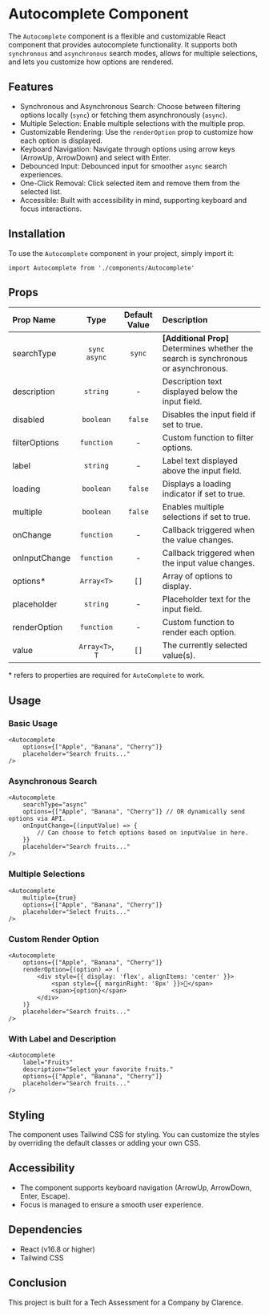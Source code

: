 # Autocomplete Component
The `Autocomplete` component is a flexible and customizable React component that provides autocomplete functionality. It supports both `synchronous` and `asynchronous` search modes, allows for multiple selections, and lets you customize how options are rendered.

## Features
- Synchronous and Asynchronous Search: Choose between filtering options locally (`sync`) or fetching them asynchronously (`async`).
- Multiple Selection: Enable multiple selections with the multiple prop.
- Customizable Rendering: Use the `renderOption` prop to customize how each option is displayed.
- Keyboard Navigation: Navigate through options using arrow keys (ArrowUp, ArrowDown) and select with Enter.
- Debounced Input: Debounced input for smoother `async` search experiences.
- One-Click Removal: Click selected item and remove them from the selected list.
- Accessible: Built with accessibility in mind, supporting keyboard and focus interactions.

## Installation
To use the `Autocomplete` component in your project, simply import it:

```
import Autocomplete from './components/Autocomplete'
```

## Props
| Prop Name	| Type	| Default Value	| Description |
| :----- | :-----: | :-----: | :----- |
| searchType	| `sync`  `async`	| `sync`	| **[Additional Prop]** Determines whether the search is synchronous or asynchronous. |
|description	|`string`	| - |	Description text displayed below the input field.|
| disabled	| `boolean`	|`false`|	Disables the input field if set to true.|
| filterOptions	| `function`	| -	|Custom function to filter options.|
| label	|`string`|	- |	Label text displayed above the input field.|
| loading	|`boolean`	|`false`	|Displays a loading indicator if set to true.|
| multiple|	`boolean`	|`false`|	Enables multiple selections if set to true.|
| onChange|	`function`|	-| Callback triggered when the value changes.|
| onInputChange	| `function`	|-	|Callback triggered when the input value changes.|
| options*|	`Array<T>` |	`[]`	|Array of options to display.|
| placeholder|	`string`|	-	|Placeholder text for the input field.|
| renderOption|	`function`	| - |	Custom function to render each option.|
| value|	`Array<T>`, `T`  |	`[]`	|The currently selected value(s).|

\* refers to properties are required for `AutoComplete` to work.

## Usage
### Basic Usage
```
<Autocomplete
    options={["Apple", "Banana", "Cherry"]}
    placeholder="Search fruits..."
/>
```

### Asynchronous Search
```
<Autocomplete
    searchType="async"
    options={["Apple", "Banana", "Cherry"]} // OR dynamically send options via API.
    onInputChange={(inputValue) => {
        // Can choose to fetch options based on inputValue in here.
    }}
    placeholder="Search fruits..."
/>
```

### Multiple Selections
```
<Autocomplete
    multiple={true}
    options={["Apple", "Banana", "Cherry"]}
    placeholder="Select fruits..."
/>
```

### Custom Render Option
```
<Autocomplete
    options={["Apple", "Banana", "Cherry"]}
    renderOption={(option) => (
        <div style={{ display: 'flex', alignItems: 'center' }}>
            <span style={{ marginRight: '8px' }}>🍎</span>
            <span>{option}</span>
        </div>
    )}
    placeholder="Search fruits..."
/>
```
### With Label and Description
```
<Autocomplete
    label="Fruits"
    description="Select your favorite fruits."
    options={["Apple", "Banana", "Cherry"]}
    placeholder="Search fruits..."
/>
```

## Styling
The component uses Tailwind CSS for styling. You can customize the styles by overriding the default classes or adding your own CSS.

## Accessibility
- The component supports keyboard navigation (ArrowUp, ArrowDown, Enter, Escape). 
- Focus is managed to ensure a smooth user experience.

## Dependencies
- React (v16.8 or higher)
- Tailwind CSS

## Conclusion
This project is built for a Tech Assessment for a Company by Clarence.
